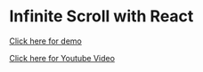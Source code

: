 # Infinite Scroll with React

[Click here for demo](https://mahendra0859.github.io/infinte-scroll-with-react/)

[Click here for Youtube Video](https://www.youtube.com/watch?v=NZKUirTtxcg)
